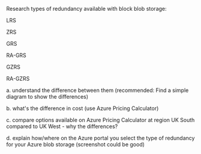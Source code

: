 Research types of redundancy available with block blob storage:

LRS

ZRS

GRS

RA-GRS

GZRS

RA-GZRS

a. understand the difference between them (recommended: Find a simple diagram to show the differences)

b. what's the difference in cost (use Azure Pricing Calculator)

c. compare options available on Azure Pricing Calculator at region UK South compared to UK West - why the differences?

d. explain how/where on the Azure portal you select the type of redundancy for your Azure blob storage (screenshot could be good)